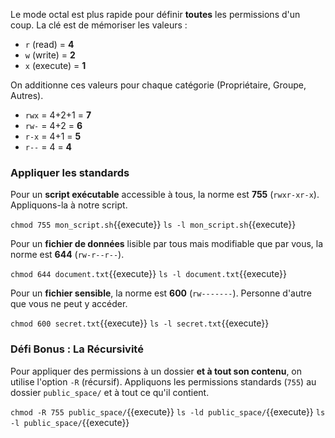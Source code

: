 Le mode octal est plus rapide pour définir **toutes** les permissions d'un coup. La clé est de mémoriser les valeurs :
-   `r` (read) = **4**
-   `w` (write) = **2**
-   `x` (execute) = **1**

On additionne ces valeurs pour chaque catégorie (Propriétaire, Groupe, Autres).

-   `rwx` = 4+2+1 = **7**
-   `rw-` = 4+2 = **6**
-   `r-x` = 4+1 = **5**
-   `r--` = 4 = **4**

### Appliquer les standards

Pour un **script exécutable** accessible à tous, la norme est **755** (`rwxr-xr-x`). Appliquons-la à notre script.

`chmod 755 mon_script.sh`{{execute}}
`ls -l mon_script.sh`{{execute}}

Pour un **fichier de données** lisible par tous mais modifiable que par vous, la norme est **644** (`rw-r--r--`).

`chmod 644 document.txt`{{execute}}
`ls -l document.txt`{{execute}}

Pour un **fichier sensible**, la norme est **600** (`rw-------`). Personne d'autre que vous ne peut y accéder.

`chmod 600 secret.txt`{{execute}}
`ls -l secret.txt`{{execute}}

### Défi Bonus : La Récursivité

Pour appliquer des permissions à un dossier **et à tout son contenu**, on utilise l'option `-R` (récursif). Appliquons les permissions standards (`755`) au dossier `public_space/` et à tout ce qu'il contient.

`chmod -R 755 public_space/`{{execute}}
`ls -ld public_space/`{{execute}}
`ls -l public_space/`{{execute}}